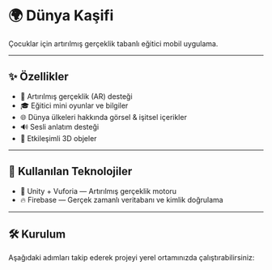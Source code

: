 # 🌍 Dünya Kaşifi

Çocuklar için artırılmış gerçeklik tabanlı eğitici mobil uygulama.

---

## ✨ Özellikler

- 📱 Artırılmış gerçeklik (AR) desteği
- 🎓 Eğitici mini oyunlar ve bilgiler
- 🌐 Dünya ülkeleri hakkında görsel & işitsel içerikler
- 🔊 Sesli anlatım desteği
- 🧩 Etkileşimli 3D objeler


---

## 🧰 Kullanılan Teknolojiler

- 🧠 Unity + Vuforia — Artırılmış gerçeklik motoru
- 🔥 Firebase — Gerçek zamanlı veritabanı ve kimlik doğrulama

---

## 🛠️ Kurulum

Aşağıdaki adımları takip ederek projeyi yerel ortamınızda çalıştırabilirsiniz:


